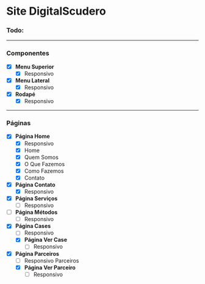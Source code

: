# Site DigitalScudero

### Todo:

---

### Componentes

- [x] **Menu Superior**
  - [x] Responsivo

- [x] **Menu Lateral**
  - [x] Responsivo

- [x] **Rodapé**
  - [x] Responsivo

---

### Páginas

- [x] **Página Home**
  - [x] Responsivo
  - [x] Home
  - [x] Quem Somos
  - [x] O Que Fazemos
  - [x] Como Fazemos
  - [x] Contato

- [x] **Página Contato**
  - [x] Responsivo

- [x] **Página Serviços**
  - [ ] Responsivo

- [ ] **Página Métodos**
  - [ ] Responsivo

- [x] **Página Cases**
  - [ ] Responsivo
  - [x] **Página Ver Case**
    - [ ] Responsivo

- [x] **Página Parceiros**
  - [ ] Responsivo Parceiros
  - [x] **Página Ver Parceiro**
    - [ ] Responsivo
